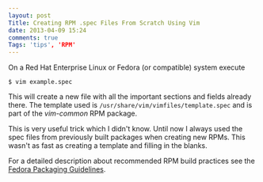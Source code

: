 ```yaml
---
layout: post
Title: Creating RPM .spec Files From Scratch Using Vim
date: 2013-04-09 15:24
comments: true
Tags: 'tips', 'RPM'
---
```


On a Red Hat Enterprise Linux or Fedora (or compatible) system execute

    $ vim example.spec

This will create a new file with all the important sections and fields
already there. The template used is `/usr/share/vim/vimfiles/template.spec`
and is part of the *vim-common* RPM package.

This is very useful trick which I didn't know. Until now I always used the spec files
from previously built packages when creating new RPMs. This wasn't as fast as
creating a template and filling in the blanks.

For a detailed description about recommended RPM build practices see
the [Fedora Packaging Guidelines](https://fedoraproject.org/wiki/Packaging:Guidelines).
